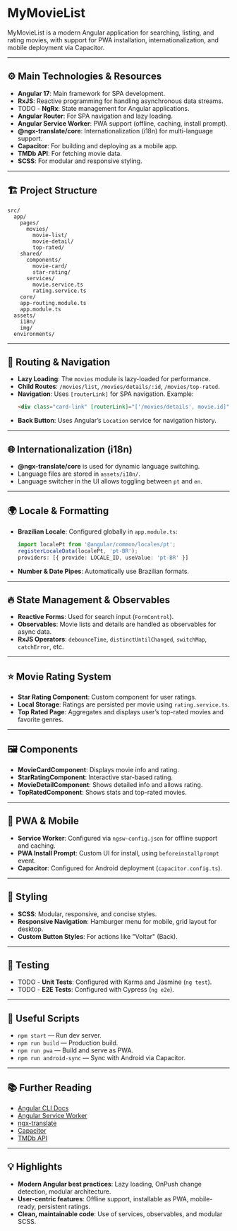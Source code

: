 # MyMovieList

MyMovieList is a modern Angular application for searching, listing, and rating movies, with support for PWA installation, internationalization, and mobile deployment via Capacitor.

---

## ⚙️ Main Technologies & Resources

- **Angular 17**: Main framework for SPA development.
- **RxJS**: Reactive programming for handling asynchronous data streams.
- TODO - **NgRx**: State management for Angular applications.
- **Angular Router**: For SPA navigation and lazy loading.
- **Angular Service Worker**: PWA support (offline, caching, install prompt).
- **@ngx-translate/core**: Internationalization (i18n) for multi-language support.
- **Capacitor**: For building and deploying as a mobile app.
- **TMDb API**: For fetching movie data.
- **SCSS**: For modular and responsive styling.

---

## 🏗️ Project Structure

```
src/
  app/
    pages/
      movies/
        movie-list/
        movie-detail/
        top-rated/
    shared/
      components/
        movie-card/
        star-rating/
      services/
        movie.service.ts
        rating.service.ts
    core/
    app-routing.module.ts
    app.module.ts
  assets/
    i18n/
    img/
  environments/
```

---

## 🚦 Routing & Navigation

- **Lazy Loading**: The `movies` module is lazy-loaded for performance.
- **Child Routes**: `/movies/list`, `/movies/details/:id`, `/movies/top-rated`.
- **Navigation**: Uses `[routerLink]` for SPA navigation. Example:
  ```html
  <div class="card-link" [routerLink]="['/movies/details', movie.id]">
  ```
- **Back Button**: Uses Angular’s `Location` service for navigation history.

---

## 🌐 Internationalization (i18n)

- **@ngx-translate/core** is used for dynamic language switching.
- Language files are stored in `assets/i18n/`.
- Language switcher in the UI allows toggling between `pt` and `en`.

---

## 🌍 Locale & Formatting

- **Brazilian Locale**: Configured globally in `app.module.ts`:
  ```typescript
  import localePt from '@angular/common/locales/pt';
  registerLocaleData(localePt, 'pt-BR');
  providers: [{ provide: LOCALE_ID, useValue: 'pt-BR' }]
  ```
- **Number & Date Pipes**: Automatically use Brazilian formats.

---

## 🔥 State Management & Observables

- **Reactive Forms**: Used for search input (`FormControl`).
- **Observables**: Movie lists and details are handled as observables for async data.
- **RxJS Operators**: `debounceTime`, `distinctUntilChanged`, `switchMap`, `catchError`, etc.

---

## ⭐ Movie Rating System

- **Star Rating Component**: Custom component for user ratings.
- **Local Storage**: Ratings are persisted per movie using `rating.service.ts`.
- **Top Rated Page**: Aggregates and displays user’s top-rated movies and favorite genres.

---

## 🖼️ Components

- **MovieCardComponent**: Displays movie info and rating.
- **StarRatingComponent**: Interactive star-based rating.
- **MovieDetailComponent**: Shows detailed info and allows rating.
- **TopRatedComponent**: Shows stats and top-rated movies.

---

## 📱 PWA & Mobile

- **Service Worker**: Configured via `ngsw-config.json` for offline support and caching.
- **PWA Install Prompt**: Custom UI for install, using `beforeinstallprompt` event.
- **Capacitor**: Configured for Android deployment (`capacitor.config.ts`).

---

## 🎨 Styling

- **SCSS**: Modular, responsive, and concise styles.
- **Responsive Navigation**: Hamburger menu for mobile, grid layout for desktop.
- **Custom Button Styles**: For actions like "Voltar" (Back).

---

## 🧪 Testing

- TODO - **Unit Tests**: Configured with Karma and Jasmine (`ng test`).
- TODO - **E2E Tests**: Configured with Cypress (`ng e2e`).

---

## 📝 Useful Scripts

- `npm start` — Run dev server.
- `npm run build` — Production build.
- `npm run pwa` — Build and serve as PWA.
- `npm run android-sync` — Sync with Android via Capacitor.

---

## 📚 Further Reading

- [Angular CLI Docs](https://angular.io/cli)
- [Angular Service Worker](https://angular.io/guide/service-worker-intro)
- [ngx-translate](https://github.com/ngx-translate/core)
- [Capacitor](https://capacitorjs.com/)
- [TMDb API](https://developers.themoviedb.org/3)

---

## 💡 Highlights

- **Modern Angular best practices**: Lazy loading, OnPush change detection, modular architecture.
- **User-centric features**: Offline support, installable as PWA, mobile-ready, persistent ratings.
- **Clean, maintainable code**: Use of services, observables, and modular SCSS.
